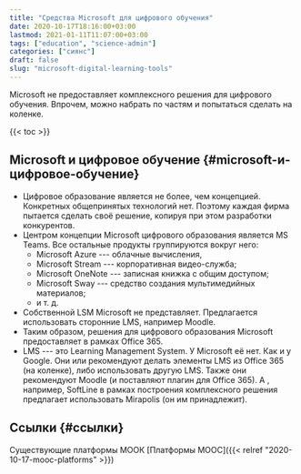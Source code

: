 ```yaml
---
title: "Средства Microsoft для цифрового обучения"
date: 2020-10-17T18:16:00+03:00
lastmod: 2021-01-11T11:07:00+03:00
tags: ["education", "science-admin"]
categories: ["сиянс"]
draft: false
slug: "microsoft-digital-learning-tools"
---
```


Microsoft не предоставляет комплексного решения для цифрового обучения. Впрочем, можно набрать по частям и попытаться сделать на коленке.

<!--more-->

{{< toc >}}


## Microsoft и цифровое обучение {#microsoft-и-цифровое-обучение}

-   Цифровое образование является не более, чем концепцией. Конкретных
    общепринятых технологий нет. Поэтому каждая фирма пытается сделать
    своё решение, копируя при этом разработки конкурентов.
-   Центром концепции Microsoft цифрового образования является MS Teams.
    Все остальные продукты группируются вокруг него:
    -   Microsoft Azure --- облачные вычисления,
    -   Microsoft Stream --- корпоративная видео-служба;
    -   Microsoft OneNote --- записная книжка с общим доступом;
    -   Microsoft Sway --- средство создания мультимедийных материалов;
    -   и т. д.
-   Собственной LSM Microsoft не представляет. Предлагается использовать
    сторонние LMS, например Moodle.
-   Таким образом, решения для цифрового образования Microsoft
    предоставляет в рамках Office 365.
-   LMS --- это Learning Management Sуstem. У Microsoft её нет. Как и у
    Google. Они или рекомендуют делать элементы LMS из Office 365 (на
    коленке), либо использовать другую LMS. Также они рекомендуют Moodle
    (и поставляют плагин для Office 365). А , например, SoftLine в рамках
    построения комплексного решения предлагает использовать Mirapolis (он
    им принадлежит).


## Ссылки {#ссылки}

Существующие платформы МООК [Платформы MOOC]({{< relref "2020-10-17-mooc-platforms" >}})

